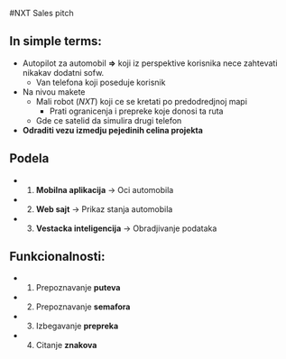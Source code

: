 #NXT Sales pitch

## In simple terms:

- Autopilot za automobil **=>** koji iz perspektive korisnika nece zahtevati nikakav dodatni sofw.
  - Van telefona koji poseduje korisnik
- Na nivou makete
  - Mali robot (_NXT_) koji ce se kretati po predodredjnoj mapi
    - Prati ogranicenja i prepreke koje donosi ta ruta
  - Gde ce satelid da simulira drugi telefon
- **Odraditi vezu izmedju pejedinih celina projekta**

## Podela

- 1. **Mobilna aplikacija** -> Oci automobila
- 2. **Web sajt** -> Prikaz stanja automobila
- 3. **Vestacka inteligencija** -> Obradjivanje podataka

## Funkcionalnosti:

- 1. Prepoznavanje **puteva**
- 2. Prepoznavanje **semafora**
- 3. Izbegavanje **prepreka**
- 4. Citanje **znakova**
